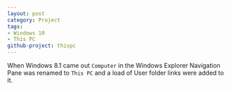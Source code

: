 ```yaml
---
layout: post
category: Project
tags: 
- Windows 10 
- This PC
github-project: thispc
---
```

When Windows 8.1 came out `Computer` in the Windows Explorer Navigation Pane was renamed to `This PC` and a load of User folder links were added to it.
